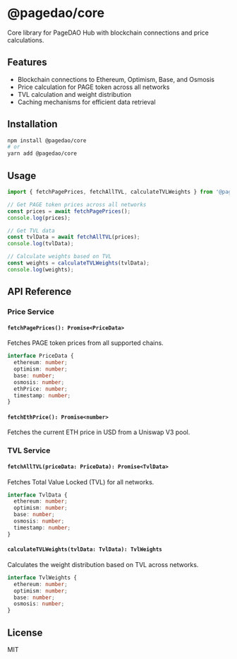 # @pagedao/core

Core library for PageDAO Hub with blockchain connections and price calculations.

## Features

- Blockchain connections to Ethereum, Optimism, Base, and Osmosis
- Price calculation for PAGE token across all networks
- TVL calculation and weight distribution
- Caching mechanisms for efficient data retrieval

## Installation

```bash
npm install @pagedao/core
# or
yarn add @pagedao/core
```

## Usage

```typescript
import { fetchPagePrices, fetchAllTVL, calculateTVLWeights } from '@pagedao/core';

// Get PAGE token prices across all networks
const prices = await fetchPagePrices();
console.log(prices);

// Get TVL data
const tvlData = await fetchAllTVL(prices);
console.log(tvlData);

// Calculate weights based on TVL
const weights = calculateTVLWeights(tvlData);
console.log(weights);
```

## API Reference

### Price Service

#### `fetchPagePrices(): Promise<PriceData>`

Fetches PAGE token prices from all supported chains.

```typescript
interface PriceData {
  ethereum: number;
  optimism: number;
  base: number;
  osmosis: number;
  ethPrice: number;
  timestamp: number;
}
```

#### `fetchEthPrice(): Promise<number>`

Fetches the current ETH price in USD from a Uniswap V3 pool.

### TVL Service

#### `fetchAllTVL(priceData: PriceData): Promise<TvlData>`

Fetches Total Value Locked (TVL) for all networks.

```typescript
interface TvlData {
  ethereum: number;
  optimism: number;
  base: number;
  osmosis: number;
  timestamp: number;
}
```

#### `calculateTVLWeights(tvlData: TvlData): TvlWeights`

Calculates the weight distribution based on TVL across networks.

```typescript
interface TvlWeights {
  ethereum: number;
  optimism: number;
  base: number;
  osmosis: number;
}
```

## License

MIT
